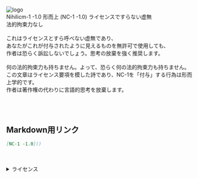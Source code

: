 <head>
    <title>Nihilicm-1 -1.0 ライセンスですらない虚無、もしくは言語的思考からの解放</title>
    <link rel="stylesheet" href="https://sinh76821661.github.io/Nihilicm-1/css/style.css"/>
    <script src="https://sinh76821661.github.io/assets/common.js"></script>
</head>
<div class="license">
    <h1 class="title"></h1>
    <img class="license-logo" alt="logo" src="https://firebasestorage.googleapis.com/v0/b/mathlog-361213.appspot.com/o/uploads%2Fmathdown%2FgqvceW8soR94vwUoys8e.jpg?alt=media"/>
    <div class="license-title">
        Nihilicm-1 -1.0 形而上 (NC-1 -1.0)
        ライセンスですらない虚無
    </div>
    <div class="license-main">
        <div class="license-title-2">法的拘束力なし</div><br>
        これはライセンスとすら呼べない虚無であり、<br>
        あなたがこれが付与されたように見えるものを無許可で使用しても、<br>
        作者は恐らく訴訟しないでしょう。思考の放棄を強く推奨します。<br>
        <br>
        何の法的拘束力も持ちません。よって、恐らく何の法的拘束力も持ちません。<br>
        この文章はライセンス要項を模した詩であり、NC-1を「付与」する行為は形而上学的です。<br>
        作者は著作権の代わりに言語的思考を放棄します。<br>
        <br>
        <br>
    </div>
</div>
<br>

## Markdown用リンク
```markdown
[NC-1 -1.0]()
```

<br>
<br>
<details class="license-license">
    <summary>ライセンス</summary>
    NC-1 -1.0
</details>
